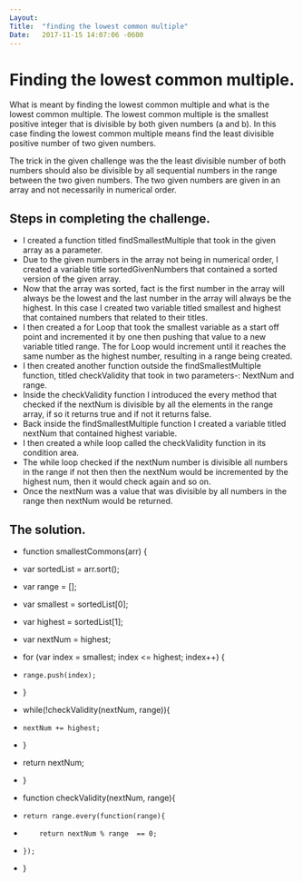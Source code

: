 ```yaml
---
Layout:	
Title:	"finding the lowest common multiple"
Date:	2017-11-15 14:07:06 -0600
---
```


# Finding the lowest common multiple.
What is meant by finding the lowest common multiple and what is the lowest common multiple.
The lowest common multiple is the smallest positive integer that is divisible by both given numbers (a and b).
In this case finding the lowest common multiple means find the least divisible positive number of two given numbers.

The trick in the given challenge was the the least divisible number of both numbers should also be divisible by all sequential numbers in the range between the two given numbers.
The two given numbers are given in an array and not necessarily in numerical order.

## Steps in completing the challenge.
 - I created a function titled findSmallestMultiple that took in the given array as a parameter.
 - Due to the given numbers in the array not being in numerical order, I created a variable title sortedGivenNumbers that contained a sorted version of the given array.
 - Now that the array was sorted, fact is the first number in the array will always be the lowest and the last number in the array will always be the highest. In this case I created two variable titled smallest and highest that contained numbers that related to their titles.
 - I then created a for Loop that took the smallest variable as a start off point and incremented it by one then pushing that value to a new variable titled range. The for Loop would increment until it reaches the same number as the highest number, resulting in a range being created.
 - I then created another function outside the findSmallestMultiple function, titled checkValidity that took in two parameters-: NextNum and range.
 - Inside the checkValidity function I introduced the every method that checked if the nextNum is divisible by all the elements in the range array, if so it returns true and if not it returns false.
 - Back inside the findSmallestMultiple function I created a variable titled nextNum that contained highest variable.
 - I then created a while loop called the checkValidity function in its condition area.
 - The while loop checked if the nextNum number is divisible all numbers in the range if not then then the nextNum would be incremented by the highest num, then it would check again and so on.
 - Once the nextNum was a value that was divisible by all numbers in the range then nextNum would be returned.

## The solution.
   - function smallestCommons(arr) {
   - var sortedList = arr.sort();
   - var range = [];

   - var smallest = sortedList[0];
   - var highest = sortedList[1];

   - var nextNum = highest;

   - for (var index = smallest; index <= highest; index++) {
   -     range.push(index);
   - }

   - while(!checkValidity(nextNum, range)){

   -     nextNum += highest;
   - }
   - return nextNum;
   - }

   - function checkValidity(nextNum, range){
   -     return range.every(function(range){
   -         return nextNum % range  == 0;
   -     });
   - }
